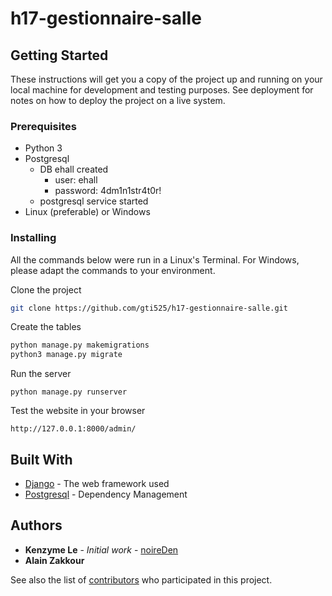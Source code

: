 # h17-gestionnaire-salle

## Getting Started

These instructions will get you a copy of the project up and running on your local machine for development and testing purposes. See deployment for notes on how to deploy the project on a live system.

### Prerequisites

* Python 3
* Postgresql 
  * DB ehall created
    * user: ehall
    * password: 4dm1n1str4t0r!
  * postgresql service started
* Linux (preferable) or Windows

### Installing
All the commands below were run in a Linux's Terminal. For Windows, please adapt the commands to your environment. 

Clone the project
```bash
git clone https://github.com/gti525/h17-gestionnaire-salle.git
```

Create the tables
```bash
python manage.py makemigrations
python3 manage.py migrate
```

Run the server
```
python manage.py runserver
```

Test the website in your browser
```
http://127.0.0.1:8000/admin/
```

## Built With

* [Django](https://www.djangoproject.com/) - The web framework used
* [Postgresql](https://www.postgresql.org/) - Dependency Management


## Authors

* **Kenzyme Le** - *Initial work* - [noireDen](https://github.com/noireDen)
* **Alain Zakkour**

See also the list of [contributors](https://github.com/gti525/h17-gestionnaire-salle/contributors) who participated in this project.
